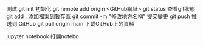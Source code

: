 測試
git init 初始化
git remote add origin <GitHub網址>
git status 查看git狀態
git add . 添加檔案到暫存區
git commit -m "修改地方名稱" 提交變更
git push 推送到 GitHub
git pull origin main 下載GitHub上的資料 

jupyter notebook 打開notebo